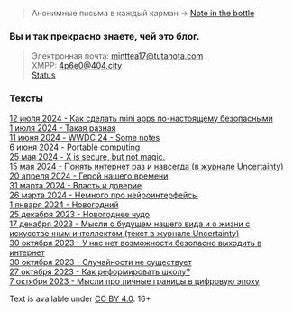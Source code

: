 > Анонимные письма в каждый карман -> [Note in the bottle](https://t.me/noteinthebottle)  

### Вы и так прекрасно знаете, чей это блог. 
> Электронная почта: minttea17@tutanota.com  
XMPP: 4p6e0@404.city  
> [Status](https://join.status.im/u/0x04e6a912372a681ae8683ee030b2a6baea057520812110070be5f5213559e1af0f4dfeb3c920cbfe35f1e8825d0599a7d7fd31866f8c7e829c22d09b45fc3780a0)

### Тексты
[12 июля 2024 - Как сделать mini apps по-настоящему безопасными](/120724)  
[1 июля 2024 - Такая разная](/010724)  
[11 июня 2024 - WWDC 24 - Some notes](/110624)  
[6 июня 2024 - Portable computing](/060624)  
[25 мая 2024 - X is secure, but not magic.](/250524)  
[15 мая 2024 - Понять интернет раз и навсегда (в журнале Uncertainty)](/150524)  
[20 апреля 2024 - Герой нашего времени](/200424)  
[31 марта 2024 - Власть и доверие](/310324)  
[26 марта 2024 - Немного про нейроинтерфейсы](/260324)  
[1 января 2024 - Новогодний](/010124)  
[25 декабря 2023 - Новогоднее чудо](/251223)  
[17 декабря 2023 - Мысли о будущем нашего вида и о жизни с искусственным интеллектом (текст в журнале Uncertainty)](https://uncertaintyjournal.github.io/files/Uncertainty1.pdf)  
[30 октября 2023 - У нас нет возможности безопасно выходить в интернет](/301023_2)  
[30 октября 2023 - Случайности не существует](/301023)  
[27 октября 2023 - Как реформировать школу?](/271023)  
[7 октября 2023 - Мысли про личные границы в цифровую эпоху](/071023)

Text is available under [CC BY 4.0](https://creativecommons.org/licenses/by/4.0/). 16+
